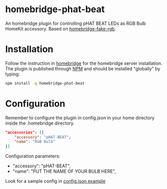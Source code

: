 # homebridge-phat-beat

An homebridge plugin for controlling pHAT BEAT LEDs as RGB Bulb HomeKit accessory.
Based on [homebridge-fake-rgb](https://github.com/EdJoPaTo/homebridge-fake-rgb).

# Installation

Follow the instruction in [homebridge](https://www.npmjs.com/package/homebridge) for the homebridge server installation. The plugin is published through [NPM](https://www.npmjs.com/package/homebridge-phat-beat) and should be installed "globally" by typing:

```bash
npm install -g homebridge-phat-beat
```

# Configuration

Remember to configure the plugin in config.json in your home directory inside the .homebridge directory.

```json
"accessories": [{
    "accessory": "pHAT-BEAT",
    "name": "RGB Bulb"
}]
```

Configuration parameters:

- "accessory": "pHAT-BEAT",
- "name": "PUT THE NAME OF YOUR BULB HERE",

Look for a sample config in [config.json example](https://github.com/edjopato/homebridge-fake-rgb/blob/master/config-sample.json)
